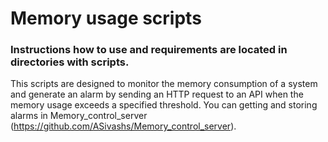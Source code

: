 # Memory usage scripts

### Instructions how to use and requirements are located in directories with scripts.

This scripts are designed to monitor the memory consumption of a system and generate an alarm by sending an HTTP request to an API when the memory usage exceeds a specified threshold. You can getting and storing alarms in Memory_control_server (https://github.com/ASivashs/Memory_control_server). 
